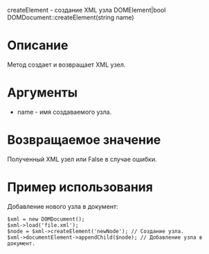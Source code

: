 createElement - создание XML узла
    DOMElement|bool DOMDocument::createElement(string name)

Описание
========

Метод создает и возвращает XML узел.

Аргументы
=========

* name - имя создаваемого узла.

Возвращаемое значение
=====================

Полученный XML узел или False в случае ошибки.

Пример использования
====================

Добавление нового узла в документ:

    $xml = new DOMDocument();
    $xml->load('file.xml');
    $node = $xml->createElement('newNode'); // Создание узла.
    $xml->documentElement->appendChild($node); // Добавление узла в документ.

